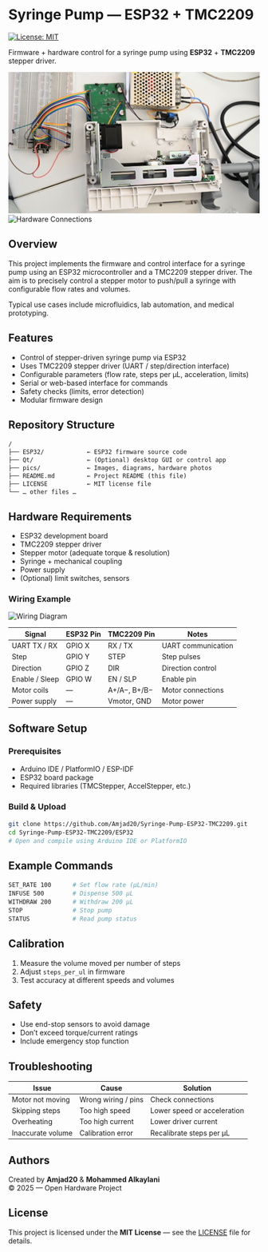 # Syringe Pump — ESP32 + TMC2209

[![License: MIT](https://img.shields.io/badge/License-MIT-yellow.svg)](LICENSE)

Firmware + hardware control for a syringe pump using **ESP32** + **TMC2209** stepper driver.

![Syringe Pump Prototype](pics/syringe_pump.jpg)
![Hardware Connections](pics/hardware_diagram.png)

## Overview

This project implements the firmware and control interface for a syringe pump using an ESP32 microcontroller and a TMC2209 stepper driver. The aim is to precisely control a stepper motor to push/pull a syringe with configurable flow rates and volumes.

Typical use cases include microfluidics, lab automation, and medical prototyping.

## Features

- Control of stepper-driven syringe pump via ESP32  
- Uses TMC2209 stepper driver (UART / step/direction interface)  
- Configurable parameters (flow rate, steps per µL, acceleration, limits)  
- Serial or web-based interface for commands  
- Safety checks (limits, error detection)  
- Modular firmware design

## Repository Structure

```
/
├── ESP32/            ← ESP32 firmware source code  
├── Qt/               ← (Optional) desktop GUI or control app  
├── pics/             ← Images, diagrams, hardware photos  
├── README.md         ← Project README (this file)  
├── LICENSE           ← MIT license file  
└── … other files …
```

## Hardware Requirements

- ESP32 development board  
- TMC2209 stepper driver  
- Stepper motor (adequate torque & resolution)  
- Syringe + mechanical coupling  
- Power supply  
- (Optional) limit switches, sensors

### Wiring Example

![Wiring Diagram](pics/wiring_diagram.png)

| Signal            | ESP32 Pin | TMC2209 Pin | Notes |
|-------------------|-----------|--------------|-------|
| UART TX / RX      | GPIO X    | RX / TX      | UART communication |
| Step              | GPIO Y    | STEP         | Step pulses |
| Direction         | GPIO Z    | DIR          | Direction control |
| Enable / Sleep    | GPIO W    | EN / SLP     | Enable pin |
| Motor coils       | —         | A+/A−, B+/B− | Motor connections |
| Power supply      | —         | Vmotor, GND  | Motor power |

## Software Setup

### Prerequisites

- Arduino IDE / PlatformIO / ESP-IDF  
- ESP32 board package  
- Required libraries (TMCStepper, AccelStepper, etc.)

### Build & Upload

```bash
git clone https://github.com/Amjad20/Syringe-Pump-ESP32-TMC2209.git
cd Syringe-Pump-ESP32-TMC2209/ESP32
# Open and compile using Arduino IDE or PlatformIO
```

## Example Commands

```bash
SET_RATE 100      # Set flow rate (µL/min)
INFUSE 500        # Dispense 500 µL
WITHDRAW 200      # Withdraw 200 µL
STOP              # Stop pump
STATUS            # Read pump status
```

## Calibration

1. Measure the volume moved per number of steps  
2. Adjust `steps_per_ul` in firmware  
3. Test accuracy at different speeds and volumes

## Safety

- Use end-stop sensors to avoid damage  
- Don’t exceed torque/current ratings  
- Include emergency stop function

## Troubleshooting

| Issue | Cause | Solution |
|-------|--------|-----------|
| Motor not moving | Wrong wiring / pins | Check connections |
| Skipping steps | Too high speed | Lower speed or acceleration |
| Overheating | Too high current | Lower driver current |
| Inaccurate volume | Calibration error | Recalibrate steps per µL |

## Authors

Created by **Amjad20** & **Mohammed Alkaylani**  
© 2025 — Open Hardware Project

## License

This project is licensed under the **MIT License** — see the [LICENSE](LICENSE) file for details.
